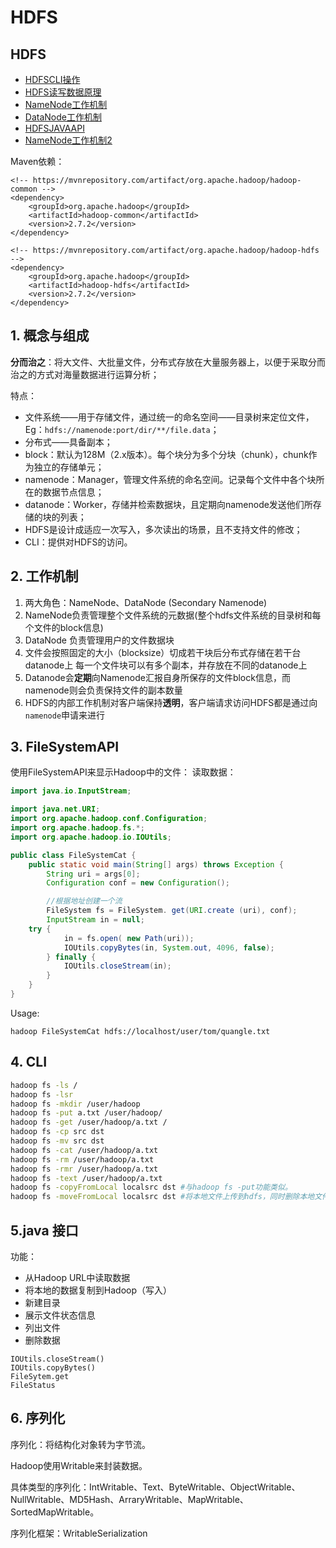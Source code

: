 # HDFS

## HDFS

* [HDFSCLI操作](/basic/hadoop/hdfs/hdfscli-cao-zuo.md)
* [HDFS读写数据原理](/basic/hadoop/hdfs/hdfs-du-xie-shu-ju-yuan-li.md)
* [NameNode工作机制](/basic/hadoop/hdfs/namenode-gong-zuo-ji-zhi.md)
* [DataNode工作机制](/basic/hadoop/hdfs/datanode-gong-zuo-ji-zhi.md)
* [HDFSJAVAAPI](/basic/hadoop/hdfs/hdfsjavaapi.md)
* [NameNode工作机制2](/basic/hadoop/hdfs/namenodegong-zuo-ji-zhi-2.md)

Maven依赖：

```markup
<!-- https://mvnrepository.com/artifact/org.apache.hadoop/hadoop-common -->
<dependency>
    <groupId>org.apache.hadoop</groupId>
    <artifactId>hadoop-common</artifactId>
    <version>2.7.2</version>
</dependency>

<!-- https://mvnrepository.com/artifact/org.apache.hadoop/hadoop-hdfs -->
<dependency>
    <groupId>org.apache.hadoop</groupId>
    <artifactId>hadoop-hdfs</artifactId>
    <version>2.7.2</version>
</dependency>
```

## 1. 概念与组成

**分而治之**：将大文件、大批量文件，分布式存放在大量服务器上，以便于采取分而治之的方式对海量数据进行运算分析；

特点：

* 文件系统——用于存储文件，通过统一的命名空间——目录树来定位文件，Eg：`hdfs://namenode:port/dir/**/file.data`；
* 分布式——具备副本；
* block：默认为128M（2.x版本）。每个块分为多个分块（chunk），chunk作为独立的存储单元；
* namenode：Manager，管理文件系统的命名空间。记录每个文件中各个块所在的数据节点信息；
* datanode：Worker，存储并检索数据块，且定期向namenode发送他们所存储的块的列表；
* HDFS是设计成适应一次写入，多次读出的场景，且不支持文件的修改；
* CLI：提供对HDFS的访问。

## 2. 工作机制

1. 两大角色：NameNode、DataNode \(Secondary Namenode\)
2. NameNode负责管理整个文件系统的元数据\(整个hdfs文件系统的目录树和每个文件的block信息\)
3. DataNode 负责管理用户的文件数据块
4. 文件会按照固定的大小（blocksize）切成若干块后分布式存储在若干台datanode上 每一个文件块可以有多个副本，并存放在不同的datanode上
5. Datanode会**定期**向Namenode汇报自身所保存的文件block信息，而namenode则会负责保持文件的副本数量
6. HDFS的内部工作机制对客户端保持**透明**，客户端请求访问HDFS都是通过向`namenode`申请来进行

## 3. FileSystemAPI

使用FileSystemAPI来显示Hadoop中的文件： 读取数据：

```java
import java.io.InputStream;

import java.net.URI;
import org.apache.hadoop.conf.Configuration;
import org.apache.hadoop.fs.*;
import org.apache.hadoop.io.IOUtils;

public class FileSystemCat {
    public static void main(String[] args) throws Exception {
        String uri = args[0];
        Configuration conf = new Configuration();

        //根据地址创建一个流
        FileSystem fs = FileSystem. get(URI.create (uri), conf);
        InputStream in = null;
    try {
            in = fs.open( new Path(uri));
            IOUtils.copyBytes(in, System.out, 4096, false);
        } finally {
            IOUtils.closeStream(in);
        }
    }
}
```

Usage:

```text
hadoop FileSystemCat hdfs://localhost/user/tom/quangle.txt
```

## 4. CLI

```bash
hadoop fs -ls /
hadoop fs -lsr
hadoop fs -mkdir /user/hadoop
hadoop fs -put a.txt /user/hadoop/
hadoop fs -get /user/hadoop/a.txt /
hadoop fs -cp src dst
hadoop fs -mv src dst
hadoop fs -cat /user/hadoop/a.txt
hadoop fs -rm /user/hadoop/a.txt
hadoop fs -rmr /user/hadoop/a.txt
hadoop fs -text /user/hadoop/a.txt
hadoop fs -copyFromLocal localsrc dst #与hadoop fs -put功能类似。
hadoop fs -moveFromLocal localsrc dst #将本地文件上传到hdfs，同时删除本地文件。
```

## 5.java 接口

功能：

* 从Hadoop URL中读取数据
* 将本地的数据复制到Hadoop（写入）
* 新建目录
* 展示文件状态信息
* 列出文件
* 删除数据

```text
IOUtils.closeStream()
IOUtils.copyBytes()
FileSytem.get
FileStatus
```

## 6. 序列化

序列化：将结构化对象转为字节流。

Hadoop使用Writable来封装数据。

具体类型的序列化：IntWritable、Text、ByteWritable、ObjectWritable、NullWritable、MD5Hash、ArraryWritable、MapWritable、SortedMapWritable。

序列化框架：WritableSerialization

